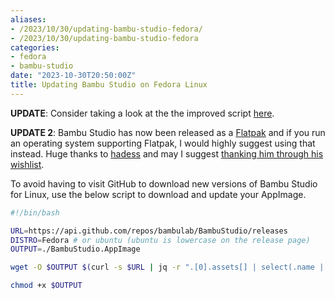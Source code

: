 ```yaml
---
aliases:
- /2023/10/30/updating-bambu-studio-fedora/
- /2023/10/30/updating-bambu-studio-fedora
categories:
- fedora
- bambu-studio
date: "2023-10-30T20:50:00Z"
title: Updating Bambu Studio on Fedora Linux
---
```


**UPDATE**: Consider taking a look at the the improved script [here](/2023/10/30/improving-bambu-studio-update-script/).

**UPDATE 2**: Bambu Studio has now been released as a [Flatpak](https://flathub.org/apps/com.bambulab.BambuStudio) and if you run an operating system supporting Flatpak, I would highly suggest using that instead. Huge thanks to [hadess](https://github.com/hadess) and may I suggest [thanking him through his wishlist](https://github.com/flathub/com.bambulab.BambuStudio#saying-thanks).

To avoid having to visit GitHub to download new versions of Bambu Studio for Linux, use the below script to download and update your AppImage.

```bash
#!/bin/bash

URL=https://api.github.com/repos/bambulab/BambuStudio/releases
DISTRO=Fedora # or ubuntu (ubuntu is lowercase on the release page)
OUTPUT=./BambuStudio.AppImage

wget -O $OUTPUT $(curl -s $URL | jq -r ".[0].assets[] | select(.name | contains (\"$DISTRO\")) | .browser_download_url")

chmod +x $OUTPUT
```
